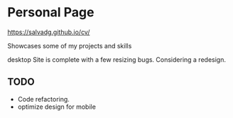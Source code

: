 # Personal Page
https://salvadg.github.io/cv/

Showcases some of my projects and skills

desktop Site is complete with a few resizing bugs.
Considering a redesign.

## TODO 
- Code refactoring.
- optimize design for mobile

